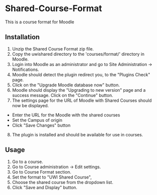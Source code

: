 # Shared-Course-Format

This is a course format for Moodle

## Installation

1. Unzip the Shared Course Format zip file.
2. Copy the uwishared directory to the 'courses/format/' directory in Moodle.
3. Login into Moodle as an administrator and go to Site Administration -> Notifications.
4. Moodle should detect the plugin redirect you, to the "Plugins Check" page.
5. Click on the "Upgrade Moodle database now" button.
6. Moodle should display the "Upgrading to new version" page and a success message. Click on the "Continue" button.
7. The settings page for the URL of Moodle with Shared Courses should now be displayed. 
- Enter the URL for the Moodle with the shared courses
- Set the Campus of origin
- Click "Save Changes" button
8. The plugin is installed and should be available for use in courses.

## Usage
1. Go to a course.
2. Go to Course administration -> Edit settings.
3. Go to Course Format section.
4. Set the format to "UWI Shared Course",
5. Choose the shared course from the dropdown list.
6. Click "Save and Display" button.
